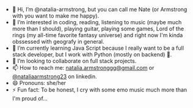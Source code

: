 - 👋 Hi, I’m @natalia-armstrong, but you can call me Nate (or Armstrong with you want to make me happy).
- 👀 I’m interested in coding, reading, listening to music (maybe much more than I should), playing guitar, playing some games, Lord of the rings (my all-time favorite fantasy universe) and right now I'm kinda obssessed with geografy in general.
- 🌱 I’m currently learning Java Script because I really want to be a full stack developer, but I work with Python (mostly on backend) 🐍.
- 💞️ I’m looking to collaborate on full stack projects.
- 📫 How to reach me: natalia.armstronggg@gmail.com or[ @nataliaarmstrong23](https://www.linkedin.com/in/nataliaarmstrong23/) on linkedin.
- 😄 Pronouns: she/her
- ⚡ Fun fact: To be honest, I cry with some emo music much more than I'm proud of...

<!---
natalia-armstrong/natalia-armstrong is a ✨ special ✨ repository because its `README.md` (this file) appears on your GitHub profile.
You can click the Preview link to take a look at your changes.
--->
